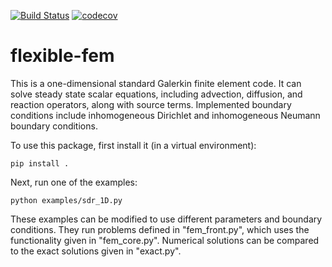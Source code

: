[![Build Status](https://github.com/jfhbuist/flexible-fem/actions/workflows/CI.yml/badge.svg?event=push)](https://github.com/jfhbuist/flexible-fem/actions)
[![codecov](https://codecov.io/gh/jfhbuist/flexible-fem/branch/main/graph/badge.svg?token=BFUOZDUQ6G)](https://codecov.io/gh/jfhbuist/flexible-fem)

# flexible-fem

This is a one-dimensional standard Galerkin finite element code.
It can solve steady state scalar equations, including advection, diffusion, and reaction operators, along with source terms.
Implemented boundary conditions include inhomogeneous Dirichlet and inhomogeneous Neumann boundary conditions. 

To use this package, first install it (in a virtual environment):
```
pip install .
```

Next, run one of the examples:
```
python examples/sdr_1D.py
```

These examples can be modified to use different parameters and boundary conditions.
They run problems defined in "fem_front.py", which uses the functionality given in "fem_core.py".
Numerical solutions can be compared to the exact solutions given in "exact.py". 
